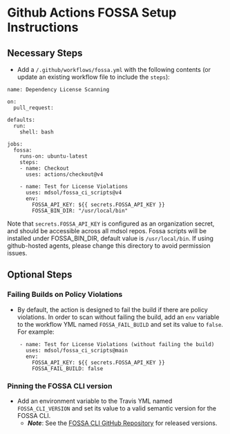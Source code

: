 # Github Actions FOSSA Setup Instructions

## Necessary Steps

- Add a `/.github/workflows/fossa.yml` with the following contents (or update an existing workflow file to include the `steps`):

```
name: Dependency License Scanning

on:
  pull_request:

defaults:
  run:
    shell: bash

jobs:
  fossa:
    runs-on: ubuntu-latest
    steps:
    - name: Checkout
      uses: actions/checkout@v4

    - name: Test for License Violations
      uses: mdsol/fossa_ci_scripts@v4
      env:
        FOSSA_API_KEY: ${{ secrets.FOSSA_API_KEY }}
        FOSSA_BIN_DIR: "/usr/local/bin"
```

Note that `secrets.FOSSA_API_KEY` is configured as an organization secret, and should be accessible across all mdsol repos.
Fossa scripts will be installed under FOSSA_BIN_DIR, default value is `/usr/local/bin`. If using github-hosted agents, please change this directory to avoid permission issues.

## Optional Steps

### Failing Builds on Policy Violations
- By default, the action is designed to fail the build if there are policy violations. In order to scan without failing the build, add an `env` variable to the workflow YML named `FOSSA_FAIL_BUILD` and set its value to `false`. For example:
```
    - name: Test for License Violations (without failing the build)
      uses: mdsol/fossa_ci_scripts@main
      env:
        FOSSA_API_KEY: ${{ secrets.FOSSA_API_KEY }}
        FOSSA_FAIL_BUILD: false
```

### Pinning the FOSSA CLI version
- Add an environment variable to the Travis YML named `FOSSA_CLI_VERSION` and set its value to a valid semantic version for the FOSSA CLI.
  - __*Note*__: See the [FOSSA CLI GitHub Repository](https://github.com/fossas/fossa-cli/releases) for released versions.
